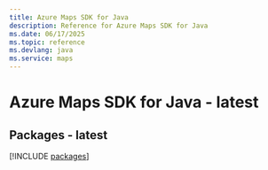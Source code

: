 ```yaml
---
title: Azure Maps SDK for Java
description: Reference for Azure Maps SDK for Java
ms.date: 06/17/2025
ms.topic: reference
ms.devlang: java
ms.service: maps
---
```

# Azure Maps SDK for Java - latest
## Packages - latest
[!INCLUDE [packages](maps-index.md)]